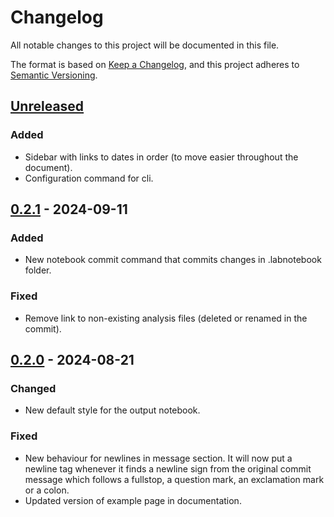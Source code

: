 # Changelog

All notable changes to this project will be documented in this file.

The format is based on [Keep a Changelog](https://keepachangelog.com/en/1.1.0/),
and this project adheres to [Semantic Versioning](https://semver.org/spec/v2.0.0.html).

## [Unreleased]

### Added

- Sidebar with links to dates in order (to move easier throughout the document).
- Configuration command for cli.

## [0.2.1] - 2024-09-11

### Added

- New notebook commit command that commits changes in .labnotebook folder.

### Fixed

- Remove link to non-existing analysis files (deleted or renamed in the commit).

## [0.2.0] - 2024-08-21

### Changed

- New default style for the output notebook.

### Fixed

- New behaviour for newlines in message section. It will now put a newline tag whenever it finds a newline sign from the original commit message which follows a fullstop, a question mark, an exclamation mark or a colon.
- Updated version of example page in documentation.

[unreleased]: https://github.com/mmiots9/pylabnotebook/compare/0.2.1...HEAD
[0.2.1]: https://github.com/mmiots9/pylabnotebook/compare/0.2.0...0.2.1
[0.2.0]: https://github.com/mmiots9/pylabnotebook/compare/v0.1.11..v0.2.0
